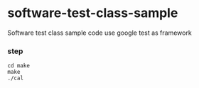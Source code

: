 # software-test-class-sample
Software test class sample code
use google test as framework

### step
	cd make
	make
	./cal
